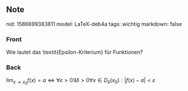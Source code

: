 ## Note
nid: 1586699383811
model: LaTeX-deb4a
tags: wichtig
markdown: false

### Front
Wie lautet das \textit{Epsilon-Kriterium} für Funktionen?

### Back
$\lim _{x \rightarrow x_{0}} f(x)=a \Longleftrightarrow \forall \varepsilon>0 \exists \delta>0 \forall x \in D_{\delta}\left(x_{0}\right):|f(x)-a|<\varepsilon$
